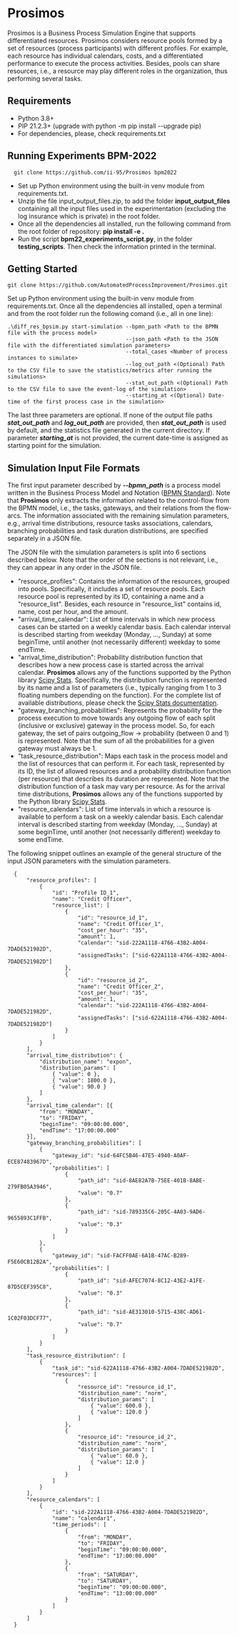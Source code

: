 # Prosimos

Prosimos is a Business Process Simulation Engine that supports differentiated resources. 
Prosimos considers resource pools formed by a set of resources (process participants) with different profiles. 
For example, each resource has individual calendars, costs, and a differentiated performance to execute the process activities. 
Besides, pools can share resources, i.e., a resource may play different roles in the organization, thus performing several tasks.

## Requirements

- Python 3.8+
- PIP 21.2.3+ (upgrade with python -m pip install --upgrade pip)
- For dependencies, please, check requirements.txt

## Running Experiments BPM-2022

      git clone https://github.com/ii-95/Prosimos bpm2022

* Set up Python environment using the built-in venv module from requirements.txt. 
* Unzip the file input_output_files.zip, to add the folder **input_output_files** containing all the input files used in 
the experimentation (excluding the log insurance which is private) in the root folder.
* Once all the dependencies all installed, run the following command from the root folder of repository: **pip install -e .**
* Run the script **bpm22_experiments_script.py**, in the folder **testing_scripts**.
Then check the information printed in the terminal.

## Getting Started

    git clone https://github.com/AutomatedProcessImprovement/Prosimos.git

Set up Python environment using the built-in venv module from requirements.txt. 
Once all the dependencies all installed, open a terminal and from the root folder run the following comand (i.e., all in one line):

    .\diff_res_bpsim.py start-simulation --bpmn_path <Path to the BPMN file with the process model> 
                                         --json_path <Path to the JSON file with the differentiated simulation parameters>
                                         --total_cases <Number of process instances to simulate>
                                         --log_out_path <(Optional) Path to the CSV file to save the statistics/metrics after running the simulations>
                                         --stat_out_path <(Optional) Path to the CSV file to save the event-log of the simulation>
                                         --starting_at <(Optional) Date-time of the first process case in the simulation>

The last three parameters are optional. 
If none of the output file paths **_stat_out_path_** and **_log_out_path_** are provided, then **_stat_out_path_** is used by default, and the statistics file generated in the current directory. 
If parameter **_starting_at_** is not provided, the current date-time is assigned as starting point for the simulation.


## Simulation Input File Formats 

The first input parameter described by **_--bpmn_path_** is a process model written in the Business Process Model and Notation 
([BPMN Standard](https://www.bpmn.org/#:~:text=BPMN%20is%20a%20standard%20set,the%20communication%20between%20independent%20processes)).
Note that **Prosimos** only extracts the information related to the control-flow from the BPMN model, 
i.e., the tasks, gateways, and their relations from the flow-arcs. 
The information associated with the remaining simulation parameters, 
e.g., arrival time distributions, resource tasks associations, calendars, branching probabilities and task duration distributions, 
are specified separately in a JSON file.  

The JSON file with the simulation parameters is split into 6 sections described below. 
Note that the order of the sections is not relevant, i.e., they can appear in any order in the JSON file.

* "resource_profiles": Contains the information of the resources, grouped into pools. 
   Specifically, it includes a set of resource pools. Each resource pool is represented by its ID, 
   containing a name and a "resource_list". Besides, each resource in "resource_list" contains id, name, 
   cost per hour, and the amount.
* "arrival_time_calendar": List of time intervals in which new process cases can be started on a weekly calendar basis. 
   Each calendar interval is described starting from weekday (Monday, ..., Sunday) at some beginTime, 
   until another (not necessarily different) weekday to some endTime.
* "arrival_time_distribution": Probability distribution function that describes how a new process case is started 
   across the arrival calendar. **Prosimos** allows any of the functions supported by the Python library 
   [Scipy Stats](https://docs.scipy.org/doc/scipy/reference/stats.html#module-scipy.stats). Specifically, 
   the distribution function is represented by its name and a list of parameters 
   (i.e., typically ranging from 1 to 3 floating numbers depending on the function). 
   For the complete list of available distributions, please check the 
   [Scipy Stats documentation](https://docs.scipy.org/doc/scipy/reference/stats.html#module-scipy.stats).
* "gateway_branching_probabilities": Represents the probability for the process execution to move towards any outgoing 
   flow of each split (inclusive or exclusive) gateway in the process model. So, for each gateway, the set of pairs 
   outgoing_flow -> probability (between 0 and 1) is represented. Note that the sum of all the probabilities for a 
   given gateway must always be 1. 
* "task_resource_distribution": Maps each task in the process model and the list of resources that can perform it. 
   For each task, represented by its ID, the list of allowed resources and a probability distribution function 
   (per resource) that describes its duration are represented. Note that the distribution function of a task may vary 
   per resource. As for the arrival time distributions, **Prosimos** allows any of the functions supported by the Python 
   library [Scipy Stats](https://docs.scipy.org/doc/scipy/reference/stats.html#module-scipy.stats).
* "resource_calendars": List of time intervals in which a resource is available to perform a task on a weekly calendar basis. 
   Each calendar interval is described starting from weekday (Monday, ..., Sunday) at some beginTime, 
   until another (not necessarily different) weekday to some endTime.

The following snippet outlines an example of the general structure of the input JSON parameters with the simulation parameters.

      {
          "resource_profiles": [
              {
                  "id": "Profile ID_1",
                  "name": "Credit Officer",
                  "resource_list": [
                      {
                          "id": "resource_id_1",
                          "name": "Credit Officer_1",
                          "cost_per_hour": "35",
                          "amount": 1,
                          "calendar": "sid-222A1118-4766-43B2-A004-7DADE521982D",
                          "assignedTasks": ["sid-622A1118-4766-43B2-A004-7DADE521982D"]
                      },
                      {
                          "id": "resource_id_2",
                          "name": "Credit Officer_2",
                          "cost_per_hour": "35",
                          "amount": 1,
                          "calendar": "sid-222A1118-4766-43B2-A004-7DADE521982D",
                          "assignedTasks": ["sid-622A1118-4766-43B2-A004-7DADE521982D"]
                      }
                  ]
              }
          ],
          "arrival_time_distribution": {
              "distribution_name": "expon",
              "distribution_params": [
                  { "value": 0 },
                  { "value": 1800.0 },
                  { "value": 90.0 }
              ]
          },
          "arrival_time_calendar": [{
              "from": "MONDAY",
              "to": "FRIDAY",
              "beginTime": "09:00:00.000",
              "endTime": "17:00:00.000"
          }],
          "gateway_branching_probabilities": [
              {
                  "gateway_id": "sid-64FC5B46-47E5-4940-A0AF-ECE87483967D",
                  "probabilities": [
                      {
                          "path_id": "sid-8AE82A7B-75EE-401B-8ABE-279FB05A3946",
                          "value": "0.7"
                      },
                      {
                          "path_id": "sid-789335C6-205C-4A03-9AD6-9655893C1FFB",
                          "value": "0.3"
                      }
                  ]
              },
              {
                  "gateway_id": "sid-FACFF0AE-6A1B-47AC-B289-F5E60CB12B2A",
                  "probabilities": [
                      {
                          "path_id": "sid-AFEC7074-8C12-43E2-A1FE-87D5CEF395C8",
                          "value": "0.3"
                      },
                      {
                          "path_id": "sid-AE313010-5715-438C-AD61-1C02F03DCF77",
                          "value": "0.7"
                      }
                  ]
              }
          ],
          "task_resource_distribution": [
              {
                  "task_id": "sid-622A1118-4766-43B2-A004-7DADE521982D",
                  "resources": [
                      {
                          "resource_id": "resource_id_1",
                          "distribution_name": "norm",
                          "distribution_params": [
                              { "value": 600.0 },
                              { "value": 120.0 }
                          ]
                      },
                      {
                          "resource_id": "resource_id_2",
                          "distribution_name": "norm",
                          "distribution_params": [
                              { "value": 60.0 },
                              { "value": 12.0 }
                          ]             
                      }
                  ]
              }
          ],
          "resource_calendars": [
              {
                  "id": "sid-222A1118-4766-43B2-A004-7DADE521982D",
                  "name": "calendar1",
                  "time_periods": [
                      {
                          "from": "MONDAY",
                          "to": "FRIDAY",
                          "beginTime": "09:00:00.000",
                          "endTime": "17:00:00.000"
                      },
                      {
                          "from": "SATURDAY",
                          "to": "SATURDAY",
                          "beginTime": "09:00:00.000",
                          "endTime": "13:00:00.000"
                      }
                  ]
              }
          ]
      } 


